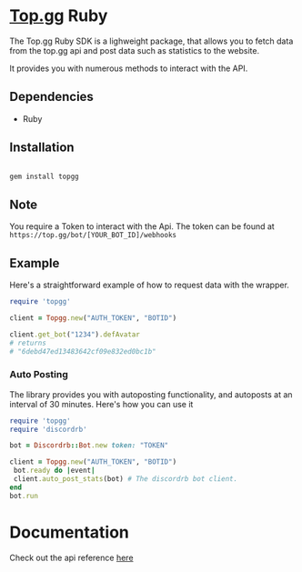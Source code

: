 # [Top.gg](https://top.gg) Ruby

The Top.gg Ruby SDK is a lighweight package, that allows you 
to fetch data from the top.gg api and post data such as statistics to the website.

It provides you with numerous methods to interact with the API.
## Dependencies

* Ruby 

## Installation

``` bash

gem install topgg

```
## Note

You require a Token to interact with the Api.
The token can be found at `https://top.gg/bot/[YOUR_BOT_ID]/webhooks` 

## Example

Here's a straightforward example of how to request data with the wrapper.

```ruby
require 'topgg'

client = Topgg.new("AUTH_TOKEN", "BOTID")

client.get_bot("1234").defAvatar
# returns
# "6debd47ed13483642cf09e832ed0bc1b"

```
### Auto Posting

The library provides you with autoposting functionality, and autoposts at an interval of 30 minutes.
Here's how you can use it

```ruby
require 'topgg'
require 'discordrb'

bot = Discordrb::Bot.new token: "TOKEN"

client = Topgg.new("AUTH_TOKEN", "BOTID")
 bot.ready do |event|
 client.auto_post_stats(bot) # The discordrb bot client.
end
bot.run
```

# Documentation

Check out the api reference [here](https://rubydoc.info/gems/topgg/)
